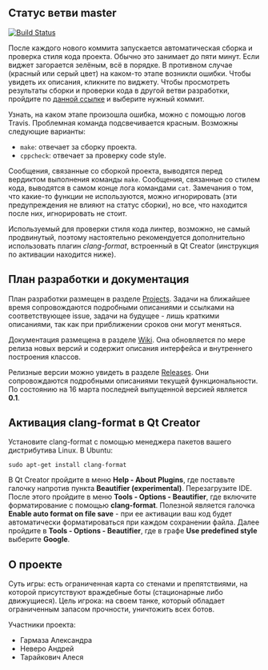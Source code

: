 ## Статус ветви master

[![Build Status](https://travis-ci.com/anevero/tanks.svg?token=rHXfUepVp6qMW4yZAUh7&branch=master)](https://travis-ci.com/anevero/tanks)

После каждого нового коммита запускается автоматическая сборка и проверка стиля кода проекта. Обычно это занимает до пяти минут. Если виджет загорается зелёным, всё в порядке. В противном случае (красный или серый цвет) на каком-то этапе возникли ошибки. Чтобы увидеть их описания, кликните по виджету. Чтобы просмотреть результаты сборки и проверки кода в другой ветви разработки, пройдите по [данной ссылке](https://travis-ci.com/anevero/tanks/branches) и выберите нужный коммит.

Узнать, на каком этапе произошла ошибка, можно с помощью логов Travis. Проблемная команда подсвечивается красным. Возможны следующие варианты:
* `make`: отвечает за сборку проекта.
* `cppcheck`: отвечает за проверку code style.

Сообщения, связанные со сборкой проекта, выводятся перед вердиктом выполнения команды `make`. Сообщения, связанные со стилем кода, выводятся в самом конце лога командами `cat`. Замечания о том, что какие-то функции не используются, можно игнорировать (эти предупреждения не влияют на статус сборки), но все, что находится после них, игнорировать не стоит.

Используемый для проверки стиля кода линтер, возможно, не самый продвинутый, поэтому настоятельно рекомендуется дополнительно использовать плагин *clang-format*, встроенный в Qt Creator (инструкция по активации находится ниже).

## План разработки и документация

План разработки размещен в разделе [Projects](https://github.com/anevero/tanks/projects). Задачи на ближайшее время сопровождаются подробными описаниями и ссылками на соответствующее issue, задачи на будущее - лишь краткими описаниями, так как при приближении сроков они могут меняться.

Документация размещена в разделе [Wiki](https://github.com/anevero/tanks/wiki). Она обновляется по мере релиза новых версий и содержит описания интерфейса и внутреннего построения классов.

Релизные версии можно увидеть в разделе [Releases](https://github.com/anevero/tanks/releases). Они сопровождаются подробными описаниями текущей функциональности. По состоянию на 16 марта последней выпущенной версией является **0.1**.

## Активация clang-format в Qt Creator

Установите clang-format с помощью менеджера пакетов вашего дистрибутива Linux. В Ubuntu:

`sudo apt-get install clang-format`

В Qt Creator пройдите в меню **Help - About Plugins**, где поставьте галочку напротив пункта **Beautifier (experimental)**. Перезагрузите IDE. После этого пройдите в меню **Tools - Options - Beautifier**, где включите форматирование с помощью **clang-format**. Полезной является галочка **Enable auto format on file save** - при ее активации ваш код будет автоматически форматироваться при каждом сохранении файла. Далее пройдите в **Tools - Options - Beautifier**, где в графе **Use predefined style** выберите **Google**.

## О проекте

Суть игры: есть ограниченная карта со стенами и препятствиями, на которой присутствуют враждебные боты (стационарные либо движущиеся). Цель игрока: на своем танке, который обладает ограниченным запасом прочности, уничтожить всех ботов.

Участники проекта:
  - Гармаза Александра
  - Неверо Андрей
  - Тарайкович Алеся

